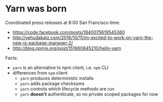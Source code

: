 # Yarn was born

Coordinated press releases at 8:00 San Francisco time:

- https://code.facebook.com/posts/1840075619545360
- http://yehudakatz.com/2016/10/11/im-excited-to-work-on-yarn-the-new-js-package-manager-2/
- http://blog.npmjs.org/post/151660845210/hello-yarn

Facts:

- `yarn` is an alternative to npm client, i.e. `npm` CLI
- differences from `npm` client
  - `yarn` produces deterministic installs
  - `yarn` adds package checksums
  - `yarn` controls which lifecycle methods are run
  - `yarn` **doesn't** authenticate, so no private scoped packages for now
